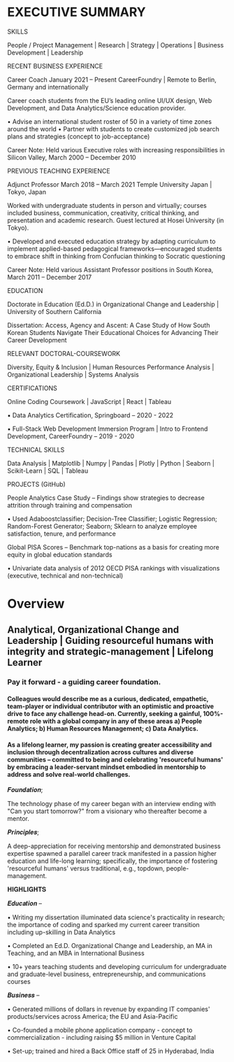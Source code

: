 # EXECUTIVE SUMMARY 
 
SKILLS

People / Project Management | Research | Strategy | Operations | Business Development | Leadership

RECENT BUSINESS EXPERIENCE

Career Coach	January 2021 – Present
CareerFoundry | Remote to Berlin, Germany and internationally

Career coach students from the EU’s leading online UI/UX design, Web Development, and Data Analytics/Science education provider. 

•	Advise an international student roster of 50 in a variety of time zones around the world
•	Partner with students to create customized job search plans and strategies (concept to job-acceptance) 

Career Note: Held various Executive roles with increasing responsibilities in Silicon Valley, March 2000 – December 2010

PREVIOUS TEACHING EXPERIENCE

Adjunct Professor	March 2018 – March 2021
Temple University Japan | Tokyo, Japan

Worked with undergraduate students in person and virtually; courses included business, communication, creativity, critical thinking, and presentation and academic research. Guest lectured at Hosei University (in Tokyo).

•	Developed and executed education strategy by adapting curriculum to implement applied-based pedagogical frameworks—encouraged students to embrace shift in thinking from Confucian thinking to Socratic questioning

Career Note: Held various Assistant Professor positions in South Korea, March 2011 – December 2017

EDUCATION

Doctorate in Education (Ed.D.) in Organizational Change and Leadership | University of Southern California

Dissertation: Access, Agency and Ascent: A Case Study of How South Korean Students Navigate Their Educational Choices for Advancing Their Career Development	

RELEVANT DOCTORAL-COURSEWORK

Diversity, Equity & Inclusion | Human Resources Performance Analysis | Organizational Leadership | Systems Analysis

CERTIFICATIONS 

Online Coding Coursework | JavaScript | React | Tableau 

▪	Data Analytics Certification, Springboard – 2020 - 2022 

▪	Full-Stack Web Development Immersion Program | Intro to Frontend Development, CareerFoundry – 2019 - 2020 

TECHNICAL SKILLS

Data Analysis | Matplotlib | Numpy | Pandas | Plotly | Python | Seaborn | Scikit-Learn | SQL | Tableau 

PROJECTS (GitHub)

People Analytics Case Study – Findings show strategies to decrease attrition through training and compensation 

•	Used Adaboostclassifier; Decision-Tree Classifier; Logistic Regression; Random-Forest Generator; Seaborn; Sklearn to analyze employee satisfaction, tenure, and performance 

Global PISA Scores – Benchmark top-nations as a basis for creating more equity in global education standards 

•	Univariate data analysis of 2012 OECD PISA rankings with visualizations (executive, technical and non-technical)

# Overview 

## Analytical, Organizational Change and Leadership | Guiding resourceful humans with integrity and strategic-management | Lifelong Learner

### Pay it forward - a guiding career foundation.

#### Colleagues would describe me as a curious, dedicated, empathetic, team-player or individual contributor with an optimistic and proactive drive to face any challenge head-on. Currently, seeking a gainful, 100%-remote role with a global company in any of these areas a) People Analytics; b) Human Resources Management; c) Data Analytics.

#### As a lifelong learner, my passion is creating greater accessibility and inclusion through decentralization across cultures and diverse communities – committed to being and celebrating 'resourceful humans' by embracing a leader-servant mindset embodied in mentorship to address and solve real-world challenges.

𝑭𝒐𝒖𝒏𝒅𝒂𝒕𝒊𝒐𝒏; 

The technology phase of my career began with an interview ending with "Can you start tomorrow?" from a visionary who thereafter become a mentor. 

𝑷𝒓𝒊𝒏𝒄𝒊𝒑𝒍𝒆𝒔; 

A deep-appreciation for receiving mentorship and demonstrated business expertise spawned a parallel career track manifested in a passion higher education and life-long learning; specifically, the importance of fostering 'resourceful humans' versus traditional, e.g., topdown, people-management.

𝐇𝐈𝐆𝐇𝐋𝐈𝐆𝐇𝐓𝐒

𝑬𝒅𝒖𝒄𝒂𝒕𝒊𝒐𝒏 –

 • Writing my dissertation illuminated data science's practicality in research; the importance of coding and sparked my current career transition including up-skilling in Data Analytics

 • Completed an Ed.D. Organizational Change and Leadership, an MA in Teaching, and an MBA in International Business

 • 10+ years teaching students and developing curriculum for undergraduate and graduate-level business, entrepreneurship, and communications courses

𝑩𝒖𝒔𝒊𝒏𝒆𝒔𝒔 –

 • Generated millions of dollars in revenue by expanding IT companies' products/services across America; the EU and Asia-Pacific

 • Co-founded a mobile phone application company - concept to commercialization - including raising $5 million in Venture Capital

 • Set-up; trained and hired a Back Office staff of 25 in Hyderabad, India




<!-- Here are some ideas to get you started:

- 🔭 I’m currently working on ...
- 🌱 I’m currently learning ...
- 👯 I’m looking to collaborate on ...
- 🤔 I’m looking for help with ...
- 💬 Ask me about ...
- 📫 How to reach me: ...
- 😄 Pronouns: ...
- ⚡ Fun fact: ...

### Hi there 👋

This is a work-in-progress draft which is currently being crafted -->

<!--
**rajeski/rajeski** is a ✨ _special_ ✨ repository because its `README.md` (this file) appears on your GitHub profile.
-->

